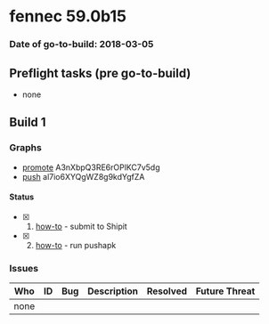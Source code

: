 # fennec 59.0b15

### Date of go-to-build: 2018-03-05

## Preflight tasks (pre go-to-build)
- none

## Build 1  

### Graphs
* [promote](https://tools.taskcluster.net/push-inspector/#/A3nXbpQ3RE6rOPlKC7v5dg) A3nXbpQ3RE6rOPlKC7v5dg
* [push](https://tools.taskcluster.net/push-inspector/#/al7io6XYQgWZ8g9kdYgfZA) al7io6XYQgWZ8g9kdYgfZA


#### Status
- [x] 1.  [how-to](https://wiki.mozilla.org/Release:Release_Automation_on_Mercurial:Starting_a_Release#Submit_to_Ship_It)  - submit to Shipit
- [x] 2.  [how-to](https://github.com/mozilla-releng/releasewarrior-2.0/blob/master/docs/release-promotion/mobile/howto.md)  - run pushapk

### Issues
| Who                 | ID               | Bug                                                                 | Description                | Resolved                | Future Threat                |
| ------------------- | ---------------- | ------------------------------------------------------------------- | -------------------------- | ----------------------- | ---------------------------- |
| none | | | | | |


